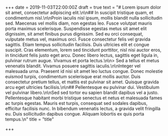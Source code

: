 +++
date = 2019-11-03T22:00:00Z
draft = true
text = "# Lorem ipsum dolor sit amet, consectetur adipiscing elit.\n\n## In suscipit tristique quam, et condimentum nisl.\n\nProin iaculis nisl ipsum, mollis blandit nulla sollicitudin sed. Maecenas vel mollis diam, non egestas leo. Fusce volutpat mauris porta maximus scelerisque. Suspendisse egestas metus sit amet elit dignissim, sit amet finibus purus dignissim. Sed eu orci consequat, vulputate metus vel, maximus orci. Fusce consectetur felis vel gravida sagittis. Etiam tempus sollicitudin facilisis. Duis ultricies elit et congue suscipit. Cras elementum, lorem sed tincidunt porttitor, nisl nisi auctor eros, in tincidunt felis justo eget arcu. Donec libero lectus, sagittis eget ligula in, pulvinar rutrum augue. Vivamus et porta lectus.\n\n> Sed a tellus et metus venenatis blandit. Vivamus posuere sagittis iaculis.\n\nInteger vel malesuada urna. Praesent id nisi sit amet leo luctus congue. Donec molestie euismod turpis, condimentum scelerisque erat mollis auctor. Duis consectetur pretium tellus, et mattis est pulvinar sit amet. Quisque gravida arcu eget ultricies facilisis.\n\n## Pellentesque eu pulvinar dui. Vestibulum vel pulvinar libero.\n\nSed sed tortor eu sapien blandit dapibus vel a justo. Pellentesque habitant morbi tristique senectus et netus et malesuada fames ac turpis egestas. Mauris est turpis, consequat sed sodales dapibus, efficitur facilisis nunc. In bibendum venenatis lectus, a gravida velit fringilla eu. Duis sollicitudin dapibus congue. Aliquam lobortis ex quis porta tempus.\n"
title = "title"

+++

